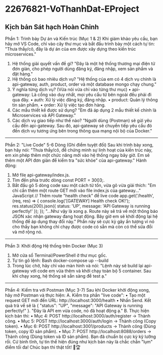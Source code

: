 # 22676821-VoThanhDat-EProject
## Kịch bản Sát hạch Hoàn Chỉnh
Phần 1: Trình bày Dự án và Kiến trúc (Mục 1 & 2)
Khi giám khảo yêu cầu, bạn hãy mở VS Code, chỉ vào cây thư mục và bắt đầu trình bày một cách tự tin:
"Thưa thầy/cô, đây là dự án của em được xây dựng theo kiến trúc microservices."
1. Hệ thống giải quyết vấn đề gì? "Đây là một hệ thống thương mại điện tử đơn giản, cho phép người dùng đăng ký, đăng nhập, xem sản phẩm và đặt hàng."
2. Hệ thống có bao nhiêu dịch vụ? "Hệ thống của em có 4 dịch vụ chính là api-gateway, auth, product, order và một database mongo chạy chung."
3. Ý nghĩa từng dịch vụ? (Vừa nói vừa chỉ vào từng thư mục)
•	api-gateway: Là cổng vào duy nhất, mọi yêu cầu từ bên ngoài đều phải đi qua đây.
•	auth: Xử lý việc đăng ký, đăng nhập.
•	product: Quản lý thông tin sản phẩm.
•	order: Xử lý việc tạo đơn hàng.
4. Các mẫu thiết kế được sử dụng? "Em đã áp dụng 2 mẫu thiết kế chính là Microservices và API Gateway."
5. Các dịch vụ giao tiếp như thế nào? "Người dùng (Postman) sẽ gửi yêu cầu đến api-gateway. Sau đó, api-gateway sẽ chuyển tiếp yêu cầu đó đến dịch vụ tương ứng bên trong thông qua mạng nội bộ của Docker."
________________________________________
Phần 2: "Live Code" 5-6 Dòng (Ghi điểm tuyệt đối)
Sau khi trình bày xong, bạn hãy nói:
"Thưa thầy/cô, để chứng minh sự linh hoạt của kiến trúc này, em xin phép thêm một chức năng mới vào hệ thống ngay bây giờ. Em sẽ thêm một API đơn giản để kiểm tra "sức khỏe" của api-gateway."
Hành động:
1.	Mở file api-gateway/index.js.
2.	Tìm đến phía trước dòng const PORT = 3003;.
3.	Bắt đầu gõ 5 dòng code sau một cách từ tốn, vừa gõ vừa giải thích:
"Em chỉ cần thêm một route GET mới vào file index.js của gateway..."
JavaScript
// Thêm route "health check" để live code
app.get('/health', (req, res) => {
    console.log('[GATEWAY] Health check OK!');
    res.status(200).json({ 
        status: 'UP', 
        message: 'API Gateway is running perfectly!' 
    });
});
"...Như vậy là xong ạ. Route này sẽ trả về một thông báo JSON xác nhận gateway đang hoạt động. Bây giờ em sẽ khởi động lại hệ thống để áp dụng thay đổi này."
Phần này sẽ cực kỳ gây ấn tượng vì nó cho thấy bạn không chỉ chạy được code có sẵn mà còn có thể sửa đổi và mở rộng nó.
________________________________________
Phần 3: Khởi động Hệ thống trên Docker (Mục 3)
1.	Mở cửa sổ Terminal/PowerShell ở thư mục gốc.
2.	Tự tin gõ lệnh:
Bash
docker-compose up --build
3.	Trong lúc chờ, hãy chỉ vào màn hình và nói:
"Lệnh này sẽ build lại api-gateway với code em vừa thêm và khởi chạy toàn bộ 5 container. Sau khi chạy xong, hệ thống sẽ sẵn sàng để test ạ."
________________________________________
Phần 4: Kiểm tra với Postman (Mục 3-7)
Sau khi Docker khởi động xong, hãy mở Postman và thực hiện:
A. Kiểm tra phần "live code":
•	Tạo một request GET mới đến URL: http://localhost:3000/health
•	Nhấn Send. Kết quả trả về sẽ là { "status": "UP", "message": "API Gateway is running perfectly!" }.
"Đây là API em vừa code, nó đã hoạt động ạ."
B. Thực hiện kịch bản thi:
•	Mục 4: POST http://localhost:3000/auth/register -> Thành công.
•	Mục 5: POST http://localhost:3000/auth/login -> Thành công (Copy token).
•	Mục 6: POST http://localhost:3001/products -> Thành công (Dùng token, copy ID sản phẩm).
•	Mục 7: POST http://localhost:8088/orders -> Thành công (Dùng token và ID sản phẩm).
Bạn đã chuẩn bị cực kỳ kỹ lưỡng rồi. Cứ bình tĩnh, tự tin thể hiện đúng như kịch bản này là chắc chắn "lụm" điểm tối đa! Chúc bạn thi thật tốt! 💪🏆

